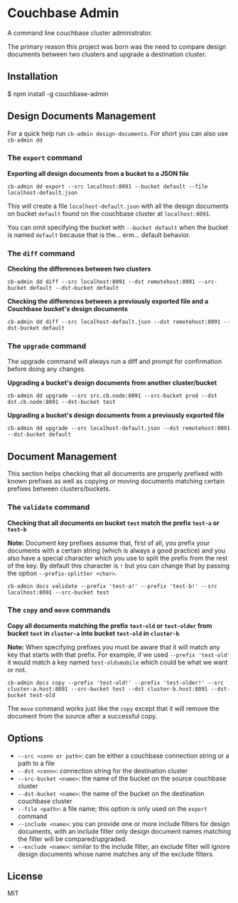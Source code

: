 # Couchbase Admin

A command line couchbase cluster administrator.

The primary reason this project was born was the need to compare design documents between two clusters and upgrade a destination cluster.

## Installation

  $ npm install -g couchbase-admin

## Design Documents Management

For a quick help run `cb-admin design-documents`. For short you can also use `cb-admin dd`

### The `export` command

**Exporting all design documents from a bucket to a JSON file**

```
cb-admin dd export --src localhost:8091 --bucket default --file localhost-default.json
```

This will create a file `localhost-default.json` with all the design documents on bucket `default` found on the couchbase cluster at `localhost:8091`.

You can omit specifying the bucket with `--bucket default` when the bucket is named `default` because that is the... erm... default behavior.

### The `diff` command

**Checking the differences between two clusters**

```
cb-admin dd diff --src localhost:8091 --dst remotehost:8091 --src-bucket default --dst-bucket default
```

**Checking the differences between a previously exported file and a Couchbase bucket's design documents**

```
cb-admin dd diff --src localhost-default.json --dst remotehost:8091 --dst-bucket default
```

### The `upgrade` command

The upgrade command will always run a diff and prompt for confirmation before doing any changes.

**Upgrading a bucket's design documents from another cluster/bucket**

```
cb-admin dd upgrade --src src.cb.node:8091 --src-bucket prod --dst dst.cb.node:8091 --dst-bucket test
```

**Upgrading a bucket's design documents from a previously exported file**

```
cb-admin dd upgrade --src localhost-default.json --dst remotehost:8091 --dst-bucket default
```

## Document Management

This section helps checking that all documents are properly prefixed with known prefixes as well as copying or moving documents matching certain prefixes between clusters/buckets.

### The `validate` command

**Checking that all documents on bucket `test` match the prefix `test-a` or `test-b`**

**Note:** Document key prefixes assume that, first of all, you prefix your documents with a certain string (which is always a good practice) and you also have a special character which you use to split the prefix from the rest of the key. By default this character is `!` but you can change that by passing the option `--prefix-splitter <char>`.

```
cb-admin docs validate --prefix 'test-a!' --prefix 'test-b!' --src localhost:8091 --src-bucket test
```

### The `copy` and `move` commands

**Copy all documents matching the prefix `test-old` or `test-older` from bucket `test` in `cluster-a` into bucket `test-old` in `cluster-b`**

**Note:** When specifying prefixes you must be aware that it will match any key that starts with that prefix. For example, if we used `--prefix 'test-old'` it would match a key named `test-oldsmobile` which could be what we want or not.

```
cb-admin docs copy --prefix 'test-old!' --prefix 'test-older!' --src cluster-a.host:8091 --src-bucket test --dst cluster-b.host:8091 --dst-bucket test-old
```

The `move` command works just like the `copy` except that it will remove the document from the source after a successful copy.

## Options

  * `--src <conn or path>`: can be either a couchbase connection string or a path to a file
  * `--dst <conn>`: connection string for the destination cluster
  * `--src-bucket <name>`: the name of the bucket on the source couchbase cluster
  * `--dst-bucket <name>`: the name of the bucket on the destination couchbase cluster
  * `--file <path>`: a file name; this option is only used on the `export` command
  * `--include <name>`: you can provide one or more include filters for design documents, with an include filter only design document names matching the filter will be compared/upgraded.
  * `--exclude <name>`: similar to the include filter, an exclude filter will ignore design documents whose name matches any of the exclude filters.

## License

MIT
